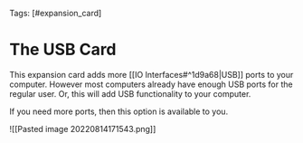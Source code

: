 Tags: [#expansion_card]

# The USB Card

This expansion card adds more [[IO Interfaces#^1d9a68|USB]] ports to your computer. However most computers already have enough USB ports for the regular user. Or, this will add USB functionality to your computer.

If you need more ports, then this option is available to you.

![[Pasted image 20220814171543.png]]